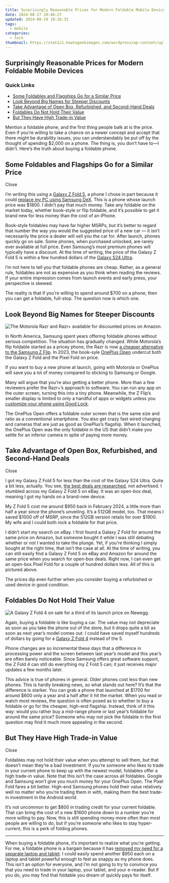```yaml
---
title: Surprisingly Reasonable Prices for Modern Foldable Mobile Devices
date: 2024-08-27 20:46:27
updated: 2024-08-29 10:26:33
tags:
  - mobile
categories:
  - tech
thumbnail: https://static1.howtogeekimages.com/wordpress/wp-content/uploads/2024/07/1000083023.jpg
---
```


## Surprisingly Reasonable Prices for Modern Foldable Mobile Devices

### Quick Links

* [Some Foldables and Flagships Go for a Similar Price](https://android-frp.techidaily.com/in-2024-how-to-bypass-frp-from-oppo-reno-8t-by-drfone-android/)
* [Look Beyond Big Names for Steeper Discounts](https://digital-screen-recording.techidaily.com/the-ultimate-streamers-dilemma-obs-or-twitch-studio-for-2024/)
* [Take Advantage of Open Box, Refurbished, and Second-Hand Deals](https://driver-error.techidaily.com/driver-initialization-no-more-an-issue/)
* [Foldables Do Not Hold Their Value](https://youtube-lab.techidaily.com/ts-to-successful-youtube-filmmaking-with-pc-editing-software/)
* [But They Have High Trade-in Value](https://sim-unlock.techidaily.com/how-to-change-your-sim-pin-code-on-your-oneplus-11r-phone-by-drfone-android/)

 Mention a foldable phone, and the first thing people balk at is the price. Even if you’re willing to take a chance on a newer concept and accept that there might be durability issues, you can understandably be put off by the thought of spending $2,000 on a phone. The thing is, you don’t have to—I didn’t. Here’s the truth about buying a foldable phone.

##  Some Foldables and Flagships Go for a Similar Price

Close 

 I’m writing this using a [Galaxy Z Fold 5](https://extra-skills.techidaily.com/in-2024-perfecting-the-art-of-compelling-mosaic-imagery/), a phone I chose in part because it could [replace my PC using Samsung DeX](https://youtube-sure.techidaily.com/into-the-world-of-chroma-keying-youtubes-guide-to-green-screens-for-2024/). This is a phone whose launch price was $1800\. I didn’t pay that much money. Take any foldable on the market today, whether book-style or flip foldable, and it’s possible to get it brand new for less money than the cost of an iPhone.

 Book-style foldables may have far higher MSRPs, but it’s better to regard that number the way you would the suggested price of a new car — it isn’t necessarily the price a dealer will sell you the car for. After launch, phones quickly go on sale. Some phones, when purchased unlocked, are rarely ever available at full price. Even Samsung’s most premium phones will typically have a discount. At the time of writing, the price of the Galaxy Z Fold 5 is within a few hundred dollars of the [Galaxy S24 Ultra](https://vimeo-videos.techidaily.com/2024-approved-mastering-profit-strategies-for-vimeo-content-creators/).

 I’m not here to tell you that foldable phones are cheap. Rather, as a general rule, foldables are not as expensive as you think when reading the reviews. If your entire impression comes from launch events and early press, your perspective is skewed.

 The reality is that if you’re willing to spend around $700 on a phone, then you can get a foldable, full-stop. The question now is which one.

##  Look Beyond Big Names for Steeper Discounts

![The Motorola Razr and Razr+ available for discounted prices on Amazon.](https://static1.howtogeekimages.com/wordpress/wp-content/uploads/2024/07/1000083016.jpg) 

 In North America, Samsung spent years offering foldable phones without serious competition. The situation has gradually changed. While Motorola’s flip foldable started as a pricey phone, the Razr is now [a cheaper alternative to the Samsung Z Flip](https://screen-recording.techidaily.com/top-no-fee-android-chat-apps-rated/). In 2023, the book-syle [OnePlus Open](https://phone-solutions.techidaily.com/in-2024-life360-circle-everything-you-need-to-know-on-apple-iphone-6s-drfone-by-drfone-virtual-ios/) undercut both the Galaxy Z Fold and the Pixel Fold on price.

 If you want to buy a new phone at launch, going with Motorola or OnePlus will save you a lot of money compared to sticking to Samsung or Google.

 Many will argue that you’re also getting a better phone. More than a few reviewers prefer the Razr+’s approach to software. You can run any app on the outer screen, turning this into a tiny phone. Meanwhile, the Z Flip’s smaller display is limited to only a handful of apps or widgets unless you [customize your phone using Good Lock](https://extra-skills.techidaily.com/in-2024-metaverse-mastery-rapidly-assemble-your-digital-self/).

 The OnePlus Open offers a foldable outer screen that is the same size and ratio as a conventional smartphone. You also get crazy fast wired charging and cameras that are just as good as OnePlus’s flagship. When it launched, the OnePlus Open was the only foldable in the US that didn’t make you settle for an inferior camera in spite of paying more money.

##  Take Advantage of Open Box, Refurbished, and Second-Hand Deals

Close 

 I got my Galaxy Z Fold 5 for less than the cost of the Galaxy S24 Ultra. Quite a bit less, actually. You see, [the best deals are researched](https://screen-recording.techidaily.com/new-best-practices-selecting-devices-for-zoom-recording-for-2024/), not advertised. I stumbled across my Galaxy Z Fold 5 on eBay. It was an open-box deal, meaning I got my hands on a brand-new device.

 My Z Fold 5 cost me around $950 back in February 2024, a little more than half a year since the phone’s unveiling. It’s a 512GB model, too. That means I saved $1000 off of MSRP, since the 512GB version retails for over $1900\. My wife and I could both rock a foldable for that price.

 I didn’t start my search on eBay. I first found a Galaxy Z Fold for around the same price on Amazon, but someone bought it while I was still debating whether or not I wanted to take the plunge. Yet, if you're thinking I simply bought at the right time, that isn’t the case at all. At the time of writing, you can still easily find a Galaxy Z Fold 5 on eBay and Amazon for around the same price when you search for open-box deals. Right now, I can even get an open-box Pixel Fold for a couple of hundred dollars less. All of this is pictured above.

 The prices dip even further when you consider buying a refurbished or used device in good condition.

##  Foldables Do Not Hold Their Value

![A Galaxy Z Fold 4 on sale for a third of its launch price on Newegg.](https://static1.howtogeekimages.com/wordpress/wp-content/uploads/2024/07/1000083018.jpg) 

 Again, buying a foldable is like buying a car. The value may not depreciate as soon as you take the phone out of the store, but it drops quite a bit as soon as next year’s model comes out. I could have saved myself hundreds of dollars by going for a [Galaxy Z Fold 4](https://buynow-info.techidaily.com/setting-a-schedule-for-phones-advancements/) instead of the 5.

 Phone changes are so incremental these days that a difference in processing power and the screen between last year’s model and this year’s are often barely noticeable. Since Samsung offers great software support, the Z Fold 4 can still do everything my Z Fold 5 can; it just receives major updates a few months later.

 This advice is true of phones in general. Older phones cost less than new phones. This is hardly breaking news, so what stands out here? It’s that the difference is starker. You can grab a phone that launched at $1700 for around $600 only a year and a half after it hit the market. When you read or watch most reviews, the question is often posed as to whether to buy a foldable or go for the cheaper, high-end flagship. Instead, think of it this way: would you rather buy a mid-range phone or last year’s foldable for around the same price? Someone who may not pick the foldable in the first question may find it much more appealing in the second.

##  But They Have High Trade-in Value

Close 

 Foldables may not hold their value when you attempt to sell them, but that doesn’t mean they’re a bad investment. If you’re someone who likes to trade in your current phone to keep up with the newest model, foldables offer a high trade-in value. Note that this isn’t the case across all foldables. Google and Samsung won’t give you much money for your OnePlus Open. The Pixel Fold fares a bit better. High-end Samsung phones hold their value relatively well no matter who you’re trading them in with, making them the best trade-in investment in the Android world.

 It’s not uncommon to get $800 in trading credit for your current foldable. That can bring the cost of a new $1600 phone down to a number you’re more willing to pay. Now, this is still spending money more often than most people are willing to do, but if you’re someone who likes to stay hyper-current, this is a perk of folding phones.

---

 When buying a foldable phone, it’s important to realize what you’re getting. For me, a foldable phone is a bargain because it has [removed my need for a separate laptop and tablet](https://printer-issues.techidaily.com/turn-your-non-printing-canon-into-a-reliable-device-with-tips/). I could easily spend another $950 each on a laptop and tablet powerful enough to feel as snappy as my phone does. This isn’t an option for everyone, and I’m not going to try to convince you that you need to trade in your laptop, your tablet, and your e-reader. But if you do, you may find that foldable you dream of quickly pays for itself.

<ins class="adsbygoogle"
     style="display:block"
     data-ad-format="autorelaxed"
     data-ad-client="ca-pub-7571918770474297"
     data-ad-slot="1223367746"></ins>



<ins class="adsbygoogle"
     style="display:block"
     data-ad-client="ca-pub-7571918770474297"
     data-ad-slot="8358498916"
     data-ad-format="auto"
     data-full-width-responsive="true"></ins>
